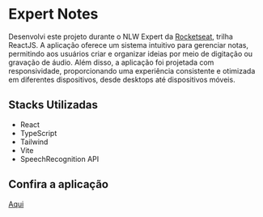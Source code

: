 # Expert Notes
Desenvolvi este projeto durante o NLW Expert da [Rocketseat](https://www.rocketseat.com.br/), trilha ReactJS. A aplicação oferece um sistema intuitivo para gerenciar notas, permitindo aos usuários criar e organizar ideias por meio de digitação ou gravação de áudio. Além disso, a aplicação foi projetada com responsividade, proporcionando uma experiência consistente e otimizada em diferentes dispositivos, desde desktops até dispositivos móveis.

## Stacks Utilizadas

- React
- TypeScript
- Tailwind
- Vite
- SpeechRecognition API

## Confira a aplicação
[Aqui](https://vmedeiros-explorer-notes.vercel.app/)
